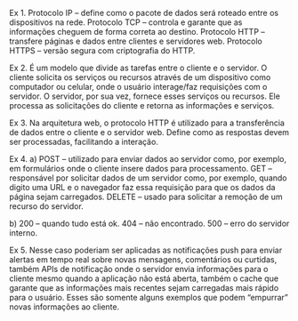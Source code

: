 Ex 1. Protocolo IP – define como o pacote de dados será roteado entre os dispositivos na rede.
Protocolo TCP – controla e garante que as informações cheguem de forma correta ao destino.
Protocolo HTTP – transfere páginas e dados entre clientes e servidores web.
Protocolo HTTPS – versão segura com criptografia do HTTP.


Ex 2. É um modelo que divide as tarefas entre o cliente e o servidor.
O cliente solicita os serviços ou recursos através de um dispositivo como computador ou celular, onde o usuário interage/faz requisições com o servidor.
O servidor, por sua vez, fornece esses serviços ou recursos. Ele processa as solicitações do cliente e retorna as informações e serviços. 


Ex 3. Na arquitetura web, o protocolo HTTP é utilizado para a transferência de dados entre o cliente e o servidor web. Define como as respostas devem ser processadas, facilitando a interação.


Ex 4. a) POST – utilizado para enviar dados ao servidor como, por exemplo, em formulários onde o cliente insere dados para processamento.
GET – responsável por solicitar dados de um servidor como, por exemplo, quando digito uma URL e o navegador faz essa requisição para que os dados da página sejam carregados.
DELETE – usado para solicitar a remoção de um recurso do servidor.

b) 200 – quando tudo está ok.
404 – não encontrado.
500 – erro do servidor interno.


Ex 5. Nesse caso poderiam ser aplicadas as notificações push para enviar alertas em tempo real sobre novas mensagens, comentários ou curtidas, também APIs de notificação onde o servidor envia informações para o cliente mesmo quando a aplicação não está aberta, também o cache que garante que as informações mais recentes sejam carregadas mais rápido para o usuário.
Esses são somente alguns exemplos que podem “empurrar” novas informações ao cliente.

